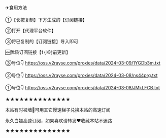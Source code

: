 ✈️食用方法

①【长按复制】下方生成的【订阅链接】

②打开【代理平台软件】

③将已复制的【订阅链接】导入即可

🆕优质订阅链接【𝟏小时前更新】

③号位👇
https://oss.v2rayse.com/proxies/data/2024-03-09/1YGDb3m.txt

②号位👇
https://oss.v2rayse.com/proxies/data/2024-03-08/ns44prg.txt

①号位👇
https://oss.v2rayse.com/proxies/data/2024-03-08/JMkLFCB.txt

★★★★★★★★★★★★★★

本站有时被墙🚫可用其它慢速梯子兑换本站的高速订阅

永久白嫖高速订阅，如果喜欢请转发❤️收藏本站不迷路

★★★★★★★★★★★★★★
